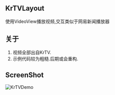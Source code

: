 ## KrTVLayout
使用VideoView播放视频,交互类似于网易新闻播放器

## 关于
1. 视频全部出自KrTV.
2. 示例代码较为粗糙.后期或会重构.

## ScreenShot
![KrTVDemo](images/KrTVLayout.gif "krTVLayout")